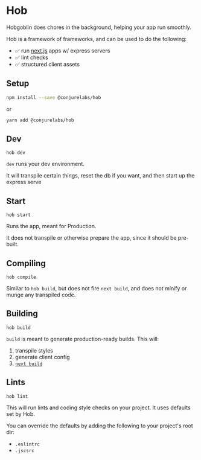 # Hob

Hobgoblin does chores in the background, helping your app run smoothly.

Hob is a framework of frameworks, and can be used to do the following:

- :white_check_mark: run [next.js](https://github.com/zeit/next.js) apps w/ express servers
- :white_check_mark: lint checks
- :white_check_mark: structured client assets

## Setup

```sh
npm install --save @conjurelabs/hob
```

or

```sh
yarn add @conjurelabs/hob
```

## Dev

`hob dev`

`dev` runs your dev environment.

It will transpile certain things, reset the db if you want, and then start up the express serve

## Start

`hob start`

Runs the app, meant for Production.

It does not transpile or otherwise prepare the app, since it should be pre-built.

## Compiling

`hob compile`

Similar to `hob build`, but does not fire `next build`, and does not minify or munge any transpiled code.

## Building

`hob build`

`build` is meant to generate production-ready builds. This will:

1. transpile styles
2. generate client config
3. [`next build`](https://github.com/zeit/next.js#production-deployment)

## Lints

`hob lint`

This will run lints and coding style checks on your project. It uses defaults set by Hob.

You can override the defaults by adding the following to your project's root dir:

- `.eslintrc`
- `.jscsrc`
